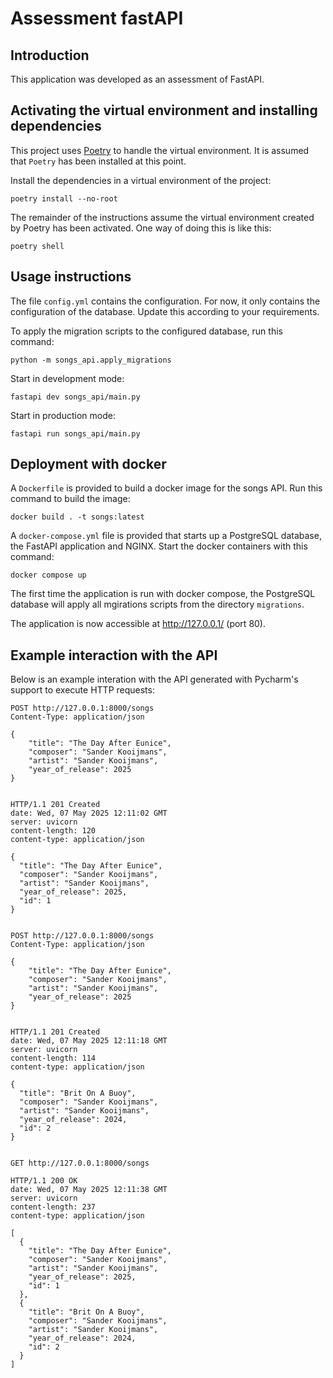 # Assessment fastAPI


## Introduction

This application was developed as an assessment of FastAPI.

## Activating the virtual environment and installing dependencies

This project uses [Poetry](https://python-poetry.org/) to handle the virtual environment.
It is assumed that `Poetry` has been installed at this point.

Install the dependencies in a virtual environment of the project:

    poetry install --no-root

The remainder of the instructions assume the virtual environment created by Poetry has been activated.
One way of doing this is like this:

    poetry shell

## Usage instructions

The file `config.yml` contains the configuration. For now, it only contains the configuration
of the database. Update this according to your requirements.

To apply the migration scripts to the configured database, run this command:

    python -m songs_api.apply_migrations

Start in development mode:

    fastapi dev songs_api/main.py

Start in production mode:

    fastapi run songs_api/main.py

## Deployment with docker

A `Dockerfile` is provided to build a docker image for the songs API. Run this command to build the image:

    docker build . -t songs:latest

A `docker-compose.yml` file is provided that starts up a PostgreSQL database, the FastAPI application and NGINX.
Start the docker containers with this command:

    docker compose up

The first time the application is run with docker compose, the PostgreSQL database will apply all mgirations scripts
from the directory `migrations`.

The application is now accessible at http://127.0.0.1/ (port 80).

## Example interaction with the API

Below is an example interation with the API generated with Pycharm's support to execute HTTP requests:

```
POST http://127.0.0.1:8000/songs
Content-Type: application/json

{
    "title": "The Day After Eunice",
    "composer": "Sander Kooijmans",
    "artist": "Sander Kooijmans",
    "year_of_release": 2025
}


HTTP/1.1 201 Created
date: Wed, 07 May 2025 12:11:02 GMT
server: uvicorn
content-length: 120
content-type: application/json

{
  "title": "The Day After Eunice",
  "composer": "Sander Kooijmans",
  "artist": "Sander Kooijmans",
  "year_of_release": 2025,
  "id": 1
}


POST http://127.0.0.1:8000/songs
Content-Type: application/json

{
    "title": "The Day After Eunice",
    "composer": "Sander Kooijmans",
    "artist": "Sander Kooijmans",
    "year_of_release": 2025
}


HTTP/1.1 201 Created
date: Wed, 07 May 2025 12:11:18 GMT
server: uvicorn
content-length: 114
content-type: application/json

{
  "title": "Brit On A Buoy",
  "composer": "Sander Kooijmans",
  "artist": "Sander Kooijmans",
  "year_of_release": 2024,
  "id": 2
}


GET http://127.0.0.1:8000/songs

HTTP/1.1 200 OK
date: Wed, 07 May 2025 12:11:38 GMT
server: uvicorn
content-length: 237
content-type: application/json

[
  {
    "title": "The Day After Eunice",
    "composer": "Sander Kooijmans",
    "artist": "Sander Kooijmans",
    "year_of_release": 2025,
    "id": 1
  },
  {
    "title": "Brit On A Buoy",
    "composer": "Sander Kooijmans",
    "artist": "Sander Kooijmans",
    "year_of_release": 2024,
    "id": 2
  }
]
```
